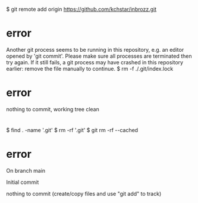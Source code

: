$ git remote add origin https://github.com/kchstar/inbrozz.git

# error
Another git process seems to be running in this repository, e.g.
an editor opened by 'git commit'. Please make sure all processes
are terminated then try again. If it still fails, a git process
may have crashed in this repository earlier:
remove the file manually to continue.
$ rm -f ./.git/index.lock

# error
nothing to commit, working tree clean

# 
$ find . -name '.git'
$ rm -rf '.git'
$ git rm -rf --cached

# error 
On branch main

Initial commit

nothing to commit (create/copy files and use "git add" to track)